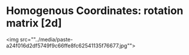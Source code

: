 # Homogenous Coordinates: rotation matrix [2d]
<img src=""../media/paste-a24f016d2df5749f9c66ffe8fc62541135f76677.jpg"">
